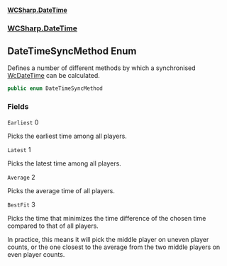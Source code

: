 #### [WCSharp\.DateTime](README.md 'README')
### [WCSharp\.DateTime](WCSharp.DateTime.md 'WCSharp\.DateTime')

## DateTimeSyncMethod Enum

Defines a number of different methods by which a synchronised [WcDateTime](WCSharp.DateTime.WcDateTime.md 'WCSharp\.DateTime\.WcDateTime') can be calculated\.

```csharp
public enum DateTimeSyncMethod
```
### Fields

<a name='WCSharp.DateTime.DateTimeSyncMethod.Earliest'></a>

`Earliest` 0

Picks the earliest time among all players\.

<a name='WCSharp.DateTime.DateTimeSyncMethod.Latest'></a>

`Latest` 1

Picks the latest time among all players\.

<a name='WCSharp.DateTime.DateTimeSyncMethod.Average'></a>

`Average` 2

Picks the average time of all players\.

<a name='WCSharp.DateTime.DateTimeSyncMethod.BestFit'></a>

`BestFit` 3

Picks the time that minimizes the time difference of the chosen time compared to that of all players\.

In practice, this means it will pick the middle player on uneven player counts, or the one closest to the average from the two middle players on even player counts.